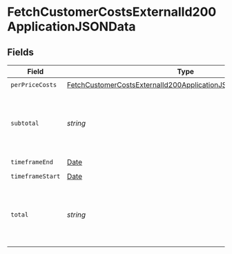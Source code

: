 # FetchCustomerCostsExternalId200ApplicationJSONData


## Fields

| Field                                                                                                                                                           | Type                                                                                                                                                            | Required                                                                                                                                                        | Description                                                                                                                                                     |
| --------------------------------------------------------------------------------------------------------------------------------------------------------------- | --------------------------------------------------------------------------------------------------------------------------------------------------------------- | --------------------------------------------------------------------------------------------------------------------------------------------------------------- | --------------------------------------------------------------------------------------------------------------------------------------------------------------- |
| `perPriceCosts`                                                                                                                                                 | [FetchCustomerCostsExternalId200ApplicationJSONDataPerPriceCosts](../../models/operations/fetchcustomercostsexternalid200applicationjsondataperpricecosts.md)[] | :heavy_check_mark:                                                                                                                                              | N/A                                                                                                                                                             |
| `subtotal`                                                                                                                                                      | *string*                                                                                                                                                        | :heavy_check_mark:                                                                                                                                              | Total costs for the timeframe, excluding minimums and discounts.                                                                                                |
| `timeframeEnd`                                                                                                                                                  | [Date](https://developer.mozilla.org/en-US/docs/Web/JavaScript/Reference/Global_Objects/Date)                                                                   | :heavy_check_mark:                                                                                                                                              | N/A                                                                                                                                                             |
| `timeframeStart`                                                                                                                                                | [Date](https://developer.mozilla.org/en-US/docs/Web/JavaScript/Reference/Global_Objects/Date)                                                                   | :heavy_check_mark:                                                                                                                                              | N/A                                                                                                                                                             |
| `total`                                                                                                                                                         | *string*                                                                                                                                                        | :heavy_check_mark:                                                                                                                                              | Total costs for the timeframe, including minimums and discounts.                                                                                                |